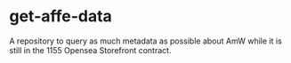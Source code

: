 # get-affe-data
A repository to query as much metadata as possible about AmW while it is still in the 1155 Opensea Storefront contract.
